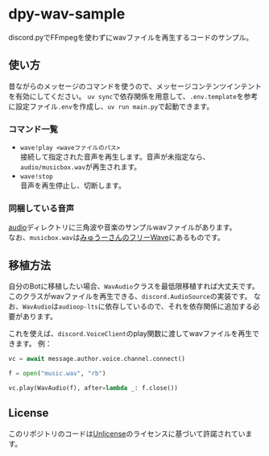 # dpy-wav-sample
discord.pyでFFmpegを使わずにwavファイルを再生するコードのサンプル。

## 使い方
昔ながらのメッセージのコマンドを使うので、メッセージコンテンツインテントを有効にしてください。
`uv sync`で依存関係を用意して、`.env.template`を参考に設定ファイル`.env`を作成し、`uv run main.py`で起動できます。

### コマンド一覧
- `wave!play <waveファイルのパス>`  
    接続して指定された音声を再生します。音声が未指定なら、`audio/musicbox.wav`が再生されます。
- `wave!stop`  
    音声を再生停止し、切断します。

### 同梱している音声
[audio](./audio)ディレクトリに三角波や音楽のサンプルwavファイルがあります。  
なお、`musicbox.wav`は[みゅうーさんのフリーWave](https://www.ne.jp/asahi/music/myuu/wave/wave.htm)にあるものです。

## 移植方法
自分のBotに移植したい場合、`WavAudio`クラスを最低限移植すれば大丈夫です。
このクラスがwavファイルを再生できる、`discord.AudioSource`の実装です。
なお、`WavAudio`は`audioop-lts`に依存しているので、それを依存関係に追加する必要があります。

これを使えば、`discord.VoiceClient`のplay関数に渡してwavファイルを再生できます。
例：
```python
vc = await message.author.voice.channel.connect()

f = open("music.wav", "rb")

vc.play(WavAudio(f), after=lambda _: f.close())
```

## License
このリポジトリのコードは[Unlicense](./LICENSE)のライセンスに基づいて許諾されています。
